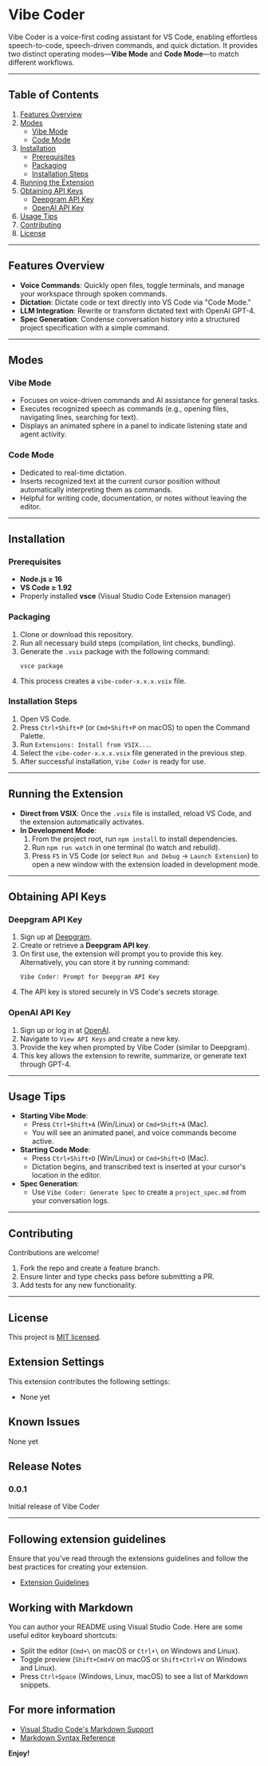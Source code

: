 # Vibe Coder

Vibe Coder is a voice-first coding assistant for VS Code, enabling effortless speech-to-code, speech-driven commands, and quick dictation. It provides two distinct operating modes—**Vibe Mode** and **Code Mode**—to match different workflows.

---

## Table of Contents
1. [Features Overview](#features-overview)  
2. [Modes](#modes)  
   - [Vibe Mode](#vibe-mode)  
   - [Code Mode](#code-mode)  
3. [Installation](#installation)  
   - [Prerequisites](#prerequisites)  
   - [Packaging](#packaging)  
   - [Installation Steps](#installation-steps)  
4. [Running the Extension](#running-the-extension)  
5. [Obtaining API Keys](#obtaining-api-keys)  
   - [Deepgram API Key](#deepgram-api-key)  
   - [OpenAI API Key](#openai-api-key)  
6. [Usage Tips](#usage-tips)  
7. [Contributing](#contributing)  
8. [License](#license)  

---

## Features Overview
- **Voice Commands**: Quickly open files, toggle terminals, and manage your workspace through spoken commands.  
- **Dictation**: Dictate code or text directly into VS Code via "Code Mode."  
- **LLM Integration**: Rewrite or transform dictated text with OpenAI GPT-4.  
- **Spec Generation**: Condense conversation history into a structured project specification with a simple command.  

---

## Modes

### Vibe Mode
- Focuses on voice-driven commands and AI assistance for general tasks.  
- Executes recognized speech as commands (e.g., opening files, navigating lines, searching for text).  
- Displays an animated sphere in a panel to indicate listening state and agent activity.  

### Code Mode
- Dedicated to real-time dictation.  
- Inserts recognized text at the current cursor position without automatically interpreting them as commands.  
- Helpful for writing code, documentation, or notes without leaving the editor.  

---

## Installation

### Prerequisites
- **Node.js ≥ 16**  
- **VS Code ≥ 1.92**  
- Properly installed **vsce** (Visual Studio Code Extension manager)  

### Packaging
1. Clone or download this repository.  
2. Run all necessary build steps (compilation, lint checks, bundling).  
3. Generate the `.vsix` package with the following command:
   ```
   vsce package
   ```
4. This process creates a `vibe-coder-x.x.x.vsix` file.

### Installation Steps
1. Open VS Code.  
2. Press `Ctrl+Shift+P` (or `Cmd+Shift+P` on macOS) to open the Command Palette.  
3. Run `Extensions: Install from VSIX...`.  
4. Select the `vibe-coder-x.x.x.vsix` file generated in the previous step.  
5. After successful installation, `Vibe Coder` is ready for use.

---

## Running the Extension
- **Direct from VSIX**: Once the `.vsix` file is installed, reload VS Code, and the extension automatically activates.  
- **In Development Mode**:  
  1. From the project root, run `npm install` to install dependencies.  
  2. Run `npm run watch` in one terminal (to watch and rebuild).  
  3. Press `F5` in VS Code (or select `Run and Debug` → `Launch Extension`) to open a new window with the extension loaded in development mode.

---

## Obtaining API Keys

### Deepgram API Key
1. Sign up at [Deepgram](https://deepgram.com).  
2. Create or retrieve a **Deepgram API key**.  
3. On first use, the extension will prompt you to provide this key. Alternatively, you can store it by running command:  
   ```
   Vibe Coder: Prompt for Deepgram API Key
   ```
4. The API key is stored securely in VS Code's secrets storage.

### OpenAI API Key
1. Sign up or log in at [OpenAI](https://platform.openai.com).  
2. Navigate to `View API Keys` and create a new key.  
3. Provide the key when prompted by Vibe Coder (similar to Deepgram).  
4. This key allows the extension to rewrite, summarize, or generate text through GPT-4.

---

## Usage Tips
- **Starting Vibe Mode**:  
  - Press `Ctrl+Shift+A` (Win/Linux) or `Cmd+Shift+A` (Mac).  
  - You will see an animated panel, and voice commands become active.  
- **Starting Code Mode**:  
  - Press `Ctrl+Shift+D` (Win/Linux) or `Cmd+Shift+D` (Mac).  
  - Dictation begins, and transcribed text is inserted at your cursor's location in the editor.  
- **Spec Generation**:  
  - Use `Vibe Coder: Generate Spec` to create a `project_spec.md` from your conversation logs.  

---

## Contributing
Contributions are welcome!  
1. Fork the repo and create a feature branch.  
2. Ensure linter and type checks pass before submitting a PR.  
3. Add tests for any new functionality.  

---

## License
This project is [MIT licensed](LICENSE).  

## Extension Settings

This extension contributes the following settings:

* None yet

## Known Issues

None yet

## Release Notes

### 0.0.1

Initial release of Vibe Coder

---

## Following extension guidelines

Ensure that you've read through the extensions guidelines and follow the best practices for creating your extension.

* [Extension Guidelines](https://code.visualstudio.com/api/references/extension-guidelines)

## Working with Markdown

You can author your README using Visual Studio Code. Here are some useful editor keyboard shortcuts:

* Split the editor (`Cmd+\` on macOS or `Ctrl+\` on Windows and Linux).
* Toggle preview (`Shift+Cmd+V` on macOS or `Shift+Ctrl+V` on Windows and Linux).
* Press `Ctrl+Space` (Windows, Linux, macOS) to see a list of Markdown snippets.

## For more information

* [Visual Studio Code's Markdown Support](http://code.visualstudio.com/docs/languages/markdown)
* [Markdown Syntax Reference](https://help.github.com/articles/markdown-basics/)

**Enjoy!**
